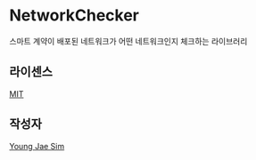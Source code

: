 # NetworkChecker
스마트 계약이 배포된 네트워크가 어떤 네트워크인지 체크하는 라이브러리

## 라이센스
[MIT](LICENSE)

## 작성자
[Young Jae Sim](https://github.com/Hanul)
